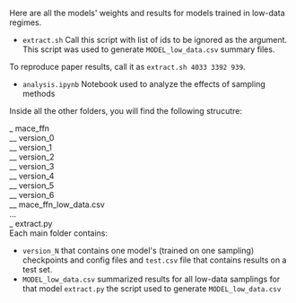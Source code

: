 Here are all the models' weights and results for models trained in low-data regimes.
* `extract.sh`
Call this script with list of ids to be ignored as the argument. This script was used to generate `MODEL_low_data.csv` summary files.

To reproduce paper results, call it as `extract.sh 4033 3392 939`.
* `analysis.ipynb` Notebook used to analyze the effects of sampling methods

Inside all the other folders, you will find the following strucutre:

_ mace_ffn \
__ version_0 \
__ version_1 \
__ version_2 \
__ version_3 \
__ version_4 \
__ version_5 \
__ version_6 \
__ mace_ffn_low_data.csv \
... \
_ extract.py \
Each main folder contains:
* `version_N` that contains one model's (trained on one sampling) checkpoints and config files and `test.csv` file that contains results on a test set.
* `MODEL_low_data.csv` summarized results for all low-data samplings for that model
`extract.py` the script used to generate `MODEL_low_data.csv`



